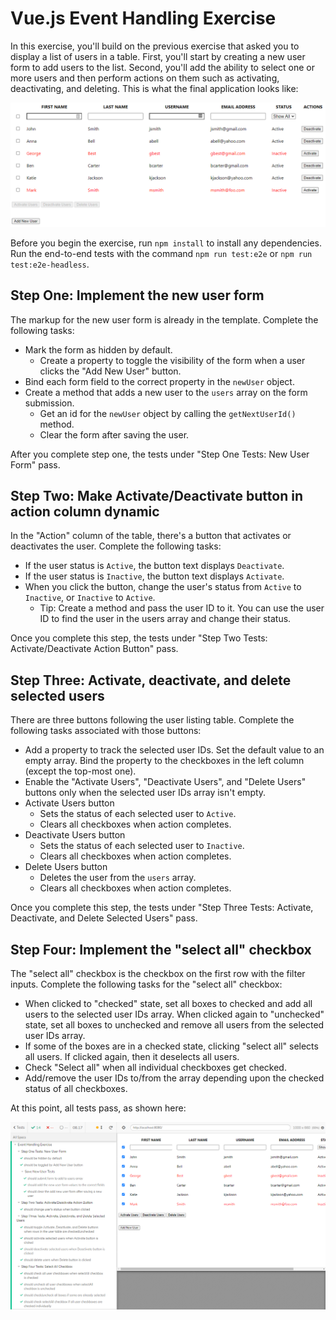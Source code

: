 # Vue.js Event Handling Exercise

In this exercise, you'll build on the previous exercise that asked you to display a list of users in a table. First, you'll start by creating a new user form to add users to the list. Second, you'll add the ability to select one or more users and then perform actions on them such as activating, deactivating, and deleting. This is what the final application looks like:

![Exercise Final](./img/completed-application.png)

Before you begin the exercise, run `npm install` to install any dependencies. Run the end-to-end tests with the command `npm run test:e2e` or `npm run test:e2e-headless`.

## Step One: Implement the new user form

The markup for the new user form is already in the template. Complete the following tasks:

- Mark the form as hidden by default.
  - Create a property to toggle the visibility of the form when a user clicks the "Add New User" button.
- Bind each form field to the correct property in the `newUser` object.
- Create a method that adds a new user to the `users` array on the form submission.
  - Get an id for the `newUser` object by calling the `getNextUserId()` method.
  - Clear the form after saving the user.

After you complete step one, the tests under "Step One Tests: New User Form" pass.

## Step Two: Make Activate/Deactivate button in action column dynamic

In the "Action" column of the table, there's a button that activates or deactivates the user. Complete the following tasks:

- If the user status is `Active`, the button text displays `Deactivate`.
- If the user status is `Inactive`, the button text displays `Activate`.
- When you click the button, change the user's status from `Active` to `Inactive`, or `Inactive` to `Active`.
  - Tip: Create a method and pass the user ID to it. You can use the user ID to find the user in the users array and change their status.

Once you complete this step, the tests under "Step Two Tests: Activate/Deactivate Action Button" pass.

## Step Three: Activate, deactivate, and delete selected users

There are three buttons following the user listing table. Complete the following tasks associated with those buttons:

- Add a property to track the selected user IDs. Set the default value to an empty array. Bind the property to the checkboxes in the left column (except the top-most one).
- Enable the "Activate Users", "Deactivate Users", and "Delete Users" buttons only when the selected user IDs array isn't empty.
- Activate Users button
  - Sets the status of each selected user to `Active`.
  - Clears all checkboxes when action completes.
- Deactivate Users button
  - Sets the status of each selected user to `Inactive`.
  - Clears all checkboxes when action completes.
- Delete Users button
  - Deletes the user from the `users` array.
  - Clears all checkboxes when action completes.

Once you complete this step, the tests under "Step Three Tests: Activate, Deactivate, and Delete Selected Users" pass.

## Step Four: Implement the "select all" checkbox

The "select all" checkbox is the checkbox on the first row with the filter inputs. Complete the following tasks for the "select all" checkbox:

- When clicked to "checked" state, set all boxes to checked and add all users to the selected user IDs array. When clicked again to "unchecked" state, set all boxes to unchecked and remove all users from the selected user IDs array.
- If some of the boxes are in a checked state, clicking "select all" selects all users. If clicked again, then it deselects all users.
- Check "Select all" when all individual checkboxes get checked.
- Add/remove the user IDs to/from the array depending upon the checked status of all checkboxes.

At this point, all tests pass, as shown here:

![All Tests Pass](./img/all-tests-pass.png)

